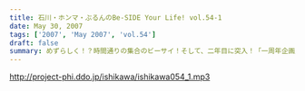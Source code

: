 ```yaml
---
title: 石川・ホンマ・ぶるんのBe-SIDE Your Life! vol.54-1
date: May 30, 2007
tags: ['2007', 'May 2007', 'vol.54']
draft: false
summary: めずらしく！？時間通りの集合のビーサイ！そして、二年目に突入！「一周年企画」として続々発表の今週配信分の大発表、第一弾は・・・こちらを聴いてくださいませ！アレが再び降臨、か。NAMAE
---
```


http://project-phi.ddo.jp/ishikawa/ishikawa054_1.mp3